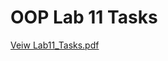 # OOP Lab 11 Tasks

[Veiw Lab11_Tasks.pdf]([https://github.com/user-attachments/files/20147009/lab11_Tasks.pdf](https://github.com/maryamimambux/OOP-Lab-Tasks-spring-2025/blob/main/Lab11%20tasks/lab11_Tasks.pdf))

